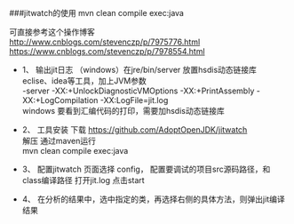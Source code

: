 ###jitwatch的使用
mvn clean compile exec:java

可直接参考这个操作博客  
http://www.cnblogs.com/stevenczp/p/7975776.html  
https://www.cnblogs.com/stevenczp/p/7978554.html  

- 1、 输出jit日志
（windows）在jre/bin/server  放置hsdis动态链接库  
eclise、idea等工具，加上JVM参数  
-server -XX:+UnlockDiagnosticVMOptions -XX:+PrintAssembly -XX:+LogCompilation -XX:LogFile=jit.log  
windows 要看到汇编代码的打印，需要加hsdis动态链接库

- 2、 工具安装
下载  https://github.com/AdoptOpenJDK/jitwatch  
解压 通过maven运行  
mvn clean compile exec:java

- 3、 配置jitwatch
页面选择 config， 配置要调试的项目src源码路径，和class编译路径
打开jit.log
点击start

- 4、 在分析的结果中，选中指定的类，再选择右侧的具体方法，则弹出jit编译结果
